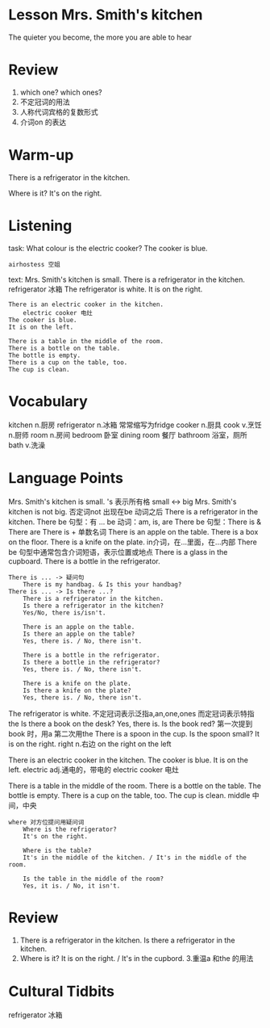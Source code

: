 # Lesson Mrs. Smith's kitchen

The quieter you become, the more you are able to hear

# Review

1. which one?
    which ones?
2. 不定冠词的用法
3. 人称代词宾格的复数形式
4. 介词on 的表达

# Warm-up

There is a refrigerator in the kitchen.

Where is it?
It's on the right.

# Listening

task:
    What colour is the electric cooker?
        The cooker is blue.

    airhostess 空姐
text:
    Mrs. Smith's kitchen is small.
    There is a refrigerator in the kitchen.
        refrigerator 冰箱
    The refrigerator is white.
    It is on the right.

    There is an electric cooker in the kitchen.
        electric cooker 电灶
    The cooker is blue.
    It is on the left.

    There is a table in the middle of the room.
    There is a bottle on the table.
    The bottle is empty.
    There is a cup on the table, too.
    The cup is clean.

# Vocabulary

kitchen n.厨房
refrigerator n.冰箱 常常缩写为fridge
cooker n.厨具
cook v.烹饪 n.厨师
room n.房间
    bedroom 卧室
    dining room 餐厅
    bathroom 浴室，厕所
        bath v.洗澡

# Language Points

Mrs. Smith's kitchen is small.
    's 表示所有格
    small <-> big
    Mrs. Smith's kitchen is not big.
    否定词not 出现在be 动词之后
There is a refrigerator in the kitchen.
    There be 句型：有 ...
    be 动词：am, is, are
    There be 句型：There is & There are
    There is + 单数名词
        There is an apple on the table.
        There is a box on the floor.
        There is a knife on the plate.
    in介词，在...里面，在...内部
    There be 句型中通常包含介词短语，表示位置或地点
        There is a glass in the cupboard.
        There is a bottle in the refrigerator.
    
    There is ... -> 疑问句
        There is my handbag. & Is this your handbag?
    There is ... -> Is there ...?
        There is a refrigerator in the kitchen.
        Is there a refrigerator in the kitchen?
        Yes/No, there is/isn't.

        There is an apple on the table.
        Is there an apple on the table?
        Yes, there is. / No, there isn't.

        There is a bottle in the refrigerator.
        Is there a bottle in the refrigerator?
        Yes, there is. / No, there isn't.

        There is a knife on the plate.
        Is there a knife on the plate?
        Yes, there is. / No, there isn't.        
The refrigerator is white.
    不定冠词表示泛指a,an,one,ones
    而定冠词表示特指the 
    Is there a book on the desk?
    Yes, there is.
    Is the book red?
    第一次提到book 时，用a 
    第二次用the
    There is a spoon in the cup.
    Is the spoon small?
It is on the right.
    right n.右边
    on the right
    on the left

There is an electric cooker in the kitchen.
The cooker is blue.
It is on the left.
    electric adj.通电的，带电的
    electric cooker 电灶

There is a table in the middle of the room.
There is a bottle on the table.
The bottle is empty.
There is a cup on the table, too.
The cup is clean.
    middle 中间，中央

    where 对方位提问用疑问词
        Where is the refrigerator?
        It's on the right.

        Where is the table?
        It's in the middle of the kitchen. / It's in the middle of the room.

        Is the table in the middle of the room?
        Yes, it is. / No, it isn't.

# Review

1. There is a refrigerator in the kitchen.
    Is there a refrigerator in the kitchen.
2. Where is it?
    It is on the right. / It's in the cupbord.
3.重温a 和the 的用法

# Cultural Tidbits

refrigerator 冰箱
